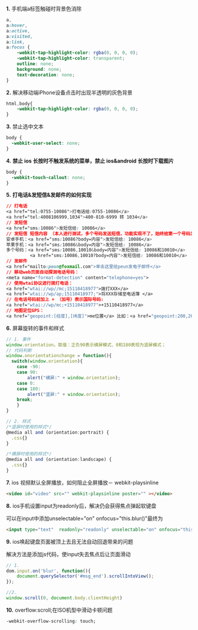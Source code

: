**1.** 手机端a标签触碰时背景色消除

```css
a,
a:hover,
a:active,
a:visited,
a:link,
a:focus {
    -webkit-tap-highlight-color: rgba(0, 0, 0, 0);
    -webkit-tap-highlight-color: transparent;
    outline: none;
    background: none;
    text-decoration: none;
}
```

**2.** 解决移动端iPhone设备点击时出现半透明的灰色背景

```css
html,body{
    -webkit-tap-highlight-color: rgba(0, 0, 0, 0);
}
```

**3.** 禁止选中文本

```css
body {
  -webkit-user-select: none;
}
```

**4.**  **禁止 ios 长按时不触发系统的菜单，禁止 ios&android 长按时下载图片**

```css
body {
  -webkit-touch-callout: none;
}
```

**5.** **打电话&发短信&发邮件的如何实现**

```css
// 打电话
<a href="tel:0755-10086">打电话给:0755-10086</a> 
<a href="tel:4008106999,1034">400-810-6999 转 1034</a>
// 发短信
<a href="sms:10086">发短信给: 10086</a> 
// 发短信 短信内容 （本人进行测试，多个号码发送短信，功能实现不了，始终给第一个号码发送）
安卓手机：<a href="sms:10086?body=内容">发短信给: 10086</a> 
苹果手机：<a href="sms:10086&body=内容">发短信给: 10086</a> 
多个号码：<a href="sms:10086,10010&body=内容">发短信给: 10086和10010</a> 
         <a href="sms:10086,10010?body=内容">发短信给: 10086和10010</a> 
// 发邮件
<a href="mailto:peun@foxmail.com">单击这里给peun发电子邮件</a>
// 移动web页面自动探测电话号码：
<meta name="format-detection" content="telephone=yes">
// 使用wtai协议进行拨打电话：
<a href="wtai://wp//mc;15110418977">拨打XXX</a> 
<a href="wtai://wp/ap;15110418977;">将XXX存储至电话簿 </a>
// 在电话号码前加上 + （加号）表示国际号码:
<a href="wtai://wp/mc;+15110418977">+15110418977</a>
// 地图定位GPS：
<a href="geopoint:[经度],[纬度]">me位置</a> 比如：<a href="geopoint:200,20">me位置</a>
```

**6.** 屏幕旋转的事件和样式

```javascript
// 1. 事件
window.orientation，取值：正负90表示横屏模式、0和180表现为竖屏模式；
// 代码判断
window.onorientationchange = function(){ 
  switch(window.orientation){ 
    case -90: 
    case 90: 
        alert("横屏:" + window.orientation); 
    case 0: 
    case 180: 
        alert("竖屏:" + window.orientation); 
    break; 
    } 
}

// 2. 样式
/*竖屏时使用的样式*/ 
@media all and (orientation:portrait) {
  .css{} 
}

/*横屏时使用的样式*/ 
@media all and (orientation:landscape) {
  .css{}
} 
```

**7.** ios 视频默认全屏播放，如何阻止全屏播放－ webkit-playsinline

```html
<video id="video" src="" webkit-playsinline poster="" ></video>
```

**8.** ios手机设置input为readonly后，解决仍会获得焦点弹起软键盘

可以在input中添加unselectable="on" onfocus="this.blur()"最终为

```html
<input type="text"  readonly="readonly" unselectable="on" onfocus="this.blur()"/>
```

**9.** ios唤起键盘页面被顶上去且无法自动回退带来的问题

解决方法是添加js代码，使input失去焦点后让页面滑动

```javascript
// 1.
dom.input.on('blur', function(){
    document.querySelector('#msg_end').scrollIntoView();
});

//2.
window.scroll(0, document.body.clientHeight) 
```



**10.** overflow:scroll;在ISO机型中滑动卡顿问题

```css
-webkit-overflow-scrolling: touch;
```



